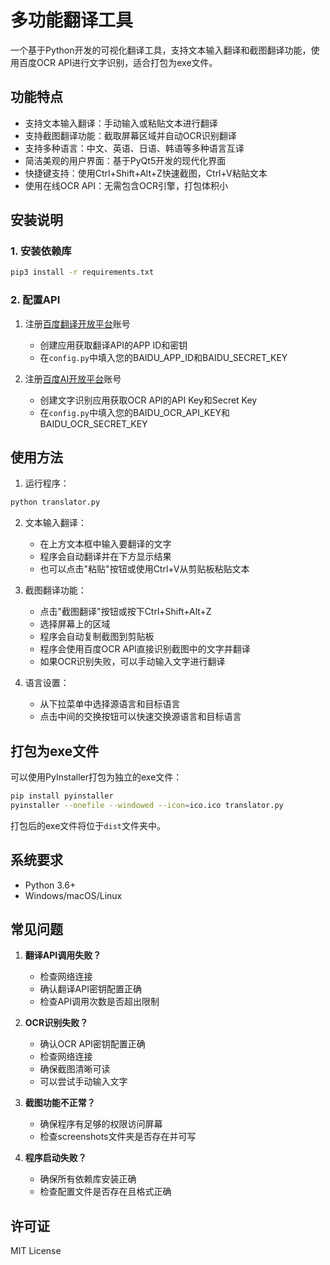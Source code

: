 # 多功能翻译工具

一个基于Python开发的可视化翻译工具，支持文本输入翻译和截图翻译功能，使用百度OCR API进行文字识别，适合打包为exe文件。

## 功能特点

- 支持文本输入翻译：手动输入或粘贴文本进行翻译
- 支持截图翻译功能：截取屏幕区域并自动OCR识别翻译
- 支持多种语言：中文、英语、日语、韩语等多种语言互译
- 简洁美观的用户界面：基于PyQt5开发的现代化界面
- 快捷键支持：使用Ctrl+Shift+Alt+Z快速截图，Ctrl+V粘贴文本
- 使用在线OCR API：无需包含OCR引擎，打包体积小

## 安装说明

### 1. 安装依赖库

```bash
pip3 install -r requirements.txt
```

### 2. 配置API

1. 注册[百度翻译开放平台](https://fanyi-api.baidu.com/)账号
   - 创建应用获取翻译API的APP ID和密钥
   - 在`config.py`中填入您的BAIDU_APP_ID和BAIDU_SECRET_KEY

2. 注册[百度AI开放平台](https://ai.baidu.com/)账号
   - 创建文字识别应用获取OCR API的API Key和Secret Key
   - 在`config.py`中填入您的BAIDU_OCR_API_KEY和BAIDU_OCR_SECRET_KEY

## 使用方法

1. 运行程序：
```bash
python translator.py
```

2. 文本输入翻译：
   - 在上方文本框中输入要翻译的文字
   - 程序会自动翻译并在下方显示结果
   - 也可以点击"粘贴"按钮或使用Ctrl+V从剪贴板粘贴文本

3. 截图翻译功能：
   - 点击"截图翻译"按钮或按下Ctrl+Shift+Alt+Z
   - 选择屏幕上的区域
   - 程序会自动复制截图到剪贴板
   - 程序会使用百度OCR API直接识别截图中的文字并翻译
   - 如果OCR识别失败，可以手动输入文字进行翻译

4. 语言设置：
   - 从下拉菜单中选择源语言和目标语言
   - 点击中间的交换按钮可以快速交换源语言和目标语言

## 打包为exe文件

可以使用PyInstaller打包为独立的exe文件：

```bash
pip install pyinstaller
pyinstaller --onefile --windowed --icon=ico.ico translator.py
```

打包后的exe文件将位于`dist`文件夹中。

## 系统要求

- Python 3.6+
- Windows/macOS/Linux

## 常见问题

1. **翻译API调用失败？**
   - 检查网络连接
   - 确认翻译API密钥配置正确
   - 检查API调用次数是否超出限制

2. **OCR识别失败？**
   - 确认OCR API密钥配置正确
   - 检查网络连接
   - 确保截图清晰可读
   - 可以尝试手动输入文字

3. **截图功能不正常？**
   - 确保程序有足够的权限访问屏幕
   - 检查screenshots文件夹是否存在并可写

4. **程序启动失败？**
   - 确保所有依赖库安装正确
   - 检查配置文件是否存在且格式正确

## 许可证

MIT License

